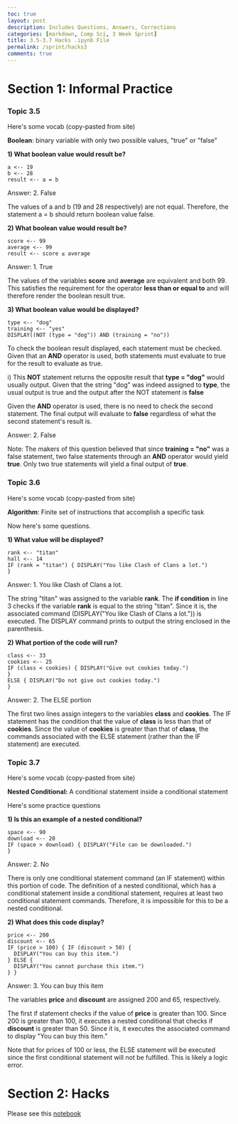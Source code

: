 ```yaml
---
toc: true
layout: post
description: Includes Questions, Answers, Corrections
categories: [markdown, Comp Sci, 3 Week Sprint]
title: 3.5-3.7 Hacks .ipynb File
permalink: /sprint/hacks3
comments: true
---
```


# Section 1: Informal Practice

### Topic 3.5

Here's some vocab (copy-pasted from site)

**Boolean**: binary variable with only two possible values, "true" or "false"

**1) What boolean value would result be?**
```
a <-- 19
b <-- 28
result <-- a = b
```

Answer: 2. False

The values of a and b (19 and 28 respectively) are not equal. Therefore, the statement a = b should return boolean value false.

**2) What boolean value would result be?**

```
score <-- 99
average <-- 99
result <-- score ≤ average
```

Answer: 1. True

The values of the variables **score** and **average** are equivalent and both 99. This satisfies the requirement for the operator **less than or equal to** and will therefore render the boolean result true.

**3) What boolean value would be displayed?**
```
type <-- "dog"
training <-- "yes"
DISPLAY((NOT (type = "dog")) AND (training = "no"))
```

To check the boolean result displayed, each statement must be checked. Given that an **AND** operator is used, both statements must evaluate to true for the result to evaluate as true.

i) This **NOT** statement returns the opposite result that **type = "dog"** would usually output. Given that the string "dog" was indeed assigned to **type**, the usual output is true and the output after the NOT statement is **false**

Given the **AND** operator is used, there is no need to check the second statement. The final output will evaluate to **false** regardless of what the second statement's result is.

Answer: 2. False

Note: The makers of this question believed that since **training = "no"** was a false statement, two false statements through an **AND** operator would yield **true**. Only two true statements will yield a final output of **true**.

### Topic 3.6

Here's some vocab (copy-pasted from site)

**Algorithm**: Finite set of instructions that accomplish a specific task

Now here's some questions.

**1) What value will be displayed?**
```
rank <-- "titan"
hall <-- 14
IF (rank = "titan") { DISPLAY("You like Clash of Clans a lot.")
}
```

Answer: 1. You like Clash of Clans a lot.

The string "titan" was assigned to the variable **rank**. The **if condition** in line 3 checks if the variable **rank** is equal to the string "titan". Since it is, the associated command (DISPLAY("You like Clash of Clans a lot.")) is executed. The DISPLAY command prints to output the string enclosed in the parenthesis.


**2) What portion of the code will run?**
```
class <-- 33
cookies <-- 25
IF (class < cookies) { DISPLAY("Give out cookies today.")
}
ELSE { DISPLAY("Do not give out cookies today.")
}
```

Answer: 2. The ELSE portion

The first two lines assign integers to the variables **class** and **cookies**. The IF statement has the condition that the value of **class** is less than that of **cookies**. Since the value of **cookies** is greater than that of **class**, the commands associated with the ELSE statement (rather than the IF statement) are executed.

### Topic 3.7

Here's some vocab (copy-pasted from site)

**Nested Conditional:** A conditional statement inside a conditional statement


Here's some practice questions

**1) Is this an example of a nested conditional?**
```
space <-- 90
download <-- 20
IF (space > download) { DISPLAY("File can be downloaded.")
}
```

Answer: 2. No

There is only one conditional statement command (an IF statement) within this portion of code. The definition of a nested conditional, which has a conditional statement inside a conditional statement, requires at least two conditional statement commands. Therefore, it is impossible for this to be a nested conditional.

**2) What does this code display?**
```
price <-- 200
discount <-- 65
IF (price > 100) { IF (discount > 50) {
  DISPLAY("You can buy this item.")
} ELSE {
  DISPLAY("You cannot purchase this item.")
} }
```
Answer: 3. You can buy this item

The variables **price** and **discount** are assigned 200 and 65, respectively.

The first if statement checks if the value of **price** is greater than 100. Since 200 is greater than 100, it executes a nested conditional that checks if **discount** is greater than 50. Since it is, it executes the associated command to display "You can buy this item."

Note that for prices of 100 or less, the ELSE statement will be executed since the first conditional statement will not be fulfilled. This is likely a logic error.

# Section 2: Hacks

Please see this [notebook](https://leonard514.github.io/FastPage/csp/3%20week%20sprint/2022/12/05/3.5-3.7hack.html)
